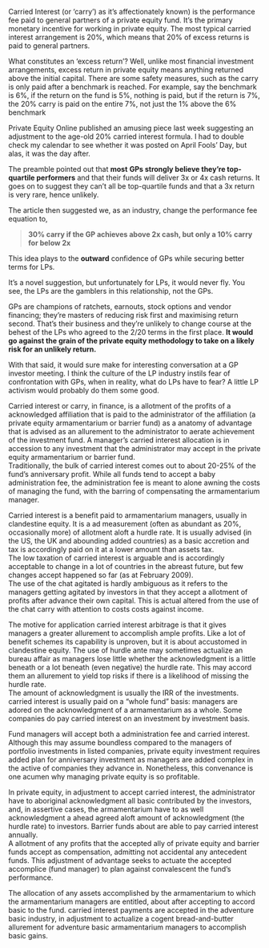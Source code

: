 <p>Carried Interest (or &#8216;carry&#8217;) as it&#8217;s affectionately known) is the performance fee paid to general partners of a private equity fund. It&#8217;s the primary monetary incentive for working in private equity. The most typical carried interest arrangement is 20%, which means that 20% of excess returns is paid to general partners.</p><p>What constitutes an &#8216;excess return&#8217;? Well, unlike most financial investment arrangements, excess return in private equity means anything returned above the initial capital. There are some safety measures, such as the carry is only paid after a benchmark is reached. For example, say the benchmark is 6%, if the return on the fund is 5%, nothing is paid, but if the return is 7%, the 20% carry is paid on the entire 7%, not just the 1% above the 6% benchmark</p><p>Private Equity Online published an amusing piece last week suggesting an adjustment to the age-old 20% carried interest formula. I had to double check my calendar to see whether it was posted on April Fools&#8217; Day, but alas, it was the day after.</p><p>The preamble pointed out that <strong>most</strong> <strong>GPs strongly believe they&#8217;re top-quartile performers</strong> and that their funds will deliver 3x or 4x cash returns. It goes on to suggest they can&#8217;t all be top-quartile funds and that a 3x return is very rare, hence unlikely.</p><p>The article then suggested we, as an industry, change the performance fee equation to,</p><blockquote><p><strong>30% carry if the GP achieves above 2x cash, but only a 10% carry for below 2x</strong></p></blockquote><p>This idea plays to the <strong>outward</strong> confidence of GPs while securing better terms for LPs.</p><p>It&#8217;s a novel suggestion, but unfortunately for LPs, it would never fly. You see, the LPs are the gamblers in this relationship, not the GPs.</p><p>GPs are champions of ratchets, earnouts, stock options and vendor financing; they&#8217;re masters of reducing risk first and maximising return second. That&#8217;s their business and they&#8217;re unlikely to change course at the behest of the LPs who agreed to the 2/20 terms in the first place. <strong>It would go against the grain of the private equity methodology to take on a likely risk for an unlikely return.</strong></p><p>With that said, it would sure make for interesting conversation at a GP investor meeting. I think the culture of the LP industry instils fear of confrontation with GPs, when in reality, what do LPs have to fear? A little LP activism would probably do them some good.</p><p>Carried interest or carry, in finance, is a allotment of the profits of a acknowledged affiliation that is paid to the administrator of the affiliation (a private equity armamentarium or barrier fund) as a anatomy of advantage that is advised as an allurement to the administrator to aerate achievement of the investment fund. A manager&#8217;s carried interest allocation is in accession to any investment that the administrator may accept in the private equity armamentarium or barrier fund.<br
/> Traditionally, the bulk of carried interest comes out to about 20-25% of the fund&#8217;s anniversary profit. While all funds tend to accept a baby administration fee, the administration fee is meant to alone awning the costs of managing the fund, with the barring of compensating the armamentarium manager.</p><p>Carried interest is a benefit paid to armamentarium managers, usually in clandestine equity. It is a ad measurement (often as abundant as 20%, occasionally more) of allotment aloft a hurdle rate. It is usually advised (in the US, the UK and abounding added countries) as a basic accretion and tax is accordingly paid on it at a lower amount than assets tax.<br
/> The low taxation of carried interest is arguable and is accordingly acceptable to change in a lot of countries in the abreast future, but few changes accept happened so far (as at February 2009).<br
/> The use of the chat agitated is hardly ambiguous as it refers to the managers getting agitated by investors in that they accept a allotment of profits after advance their own capital. This is actual altered from the use of the chat carry with attention to costs costs against income.</p><p>The motive for application carried interest arbitrage is that it gives managers a greater allurement to accomplish ample profits. Like a lot of benefit schemes its capability is unproven, but it is about accustomed in clandestine equity. The use of hurdle ante may sometimes actualize an bureau affair as managers lose little whether the acknowledgment is a little beneath or a lot beneath (even negative) the hurdle rate. This may accord them an allurement to yield top risks if there is a likelihood of missing the hurdle rate.<br
/> The amount of acknowledgment is usually the IRR of the investments. carried interest is usually paid on a “whole fund” basis: managers are adored on the acknowledgment of a armamentarium as a whole. Some companies do pay carried interest on an investment by investment basis.</p><p>Fund managers will accept both a administration fee and carried interest. Although this may assume boundless compared to the managers of portfolio investments in listed companies, private equity investment requires added plan for anniversary investment as managers are added complex in the active of companies they advance in. Nonetheless, this convenance is one acumen why managing private equity is so profitable.</p><p>In private equity, in adjustment to accept carried interest, the administrator have to aboriginal acknowledgment all basic contributed by the investors, and, in assertive cases, the armamentarium have to as well acknowledgment a ahead agreed aloft amount of acknowledgment (the hurdle rate) to investors. Barrier funds about are able to pay carried interest annually.<br
/> A allotment of any profits that the accepted ally of private equity and barrier funds accept as compensation, admitting not accidental any antecedent funds. This adjustment of advantage seeks to actuate the accepted accomplice (fund manager) to plan against convalescent the fund&#8217;s performance.</p><p>The allocation of any assets accomplished by the armamentarium to which the armamentarium managers are entitled, about after accepting to accord basic to the fund. carried interest payments are accepted in the adventure basic industry, in adjustment to actualize a cogent bread-and-butter allurement for adventure basic armamentarium managers to accomplish basic gains.</p>
